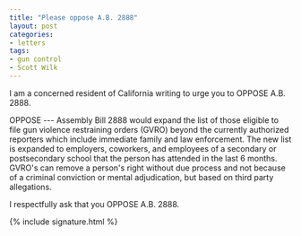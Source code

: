 ```yaml
---
title: "Please oppose A.B. 2888"
layout: post
categories:
- letters
tags:
- gun control
- Scott Wilk
---
```


I am a concerned resident of California writing to urge you to OPPOSE A.B. 2888.

OPPOSE --- Assembly Bill 2888 would expand the list of those eligible to file gun violence restraining orders (GVRO) beyond the currently authorized reporters which include immediate family and law enforcement. The new list is expanded to employers, coworkers, and employees of a secondary or postsecondary school that the person has attended in the last 6 months. GVRO's can remove a person's right without due process and not because of a criminal conviction or mental adjudication, but based on third party allegations.

I respectfully ask that you OPPOSE A.B. 2888.

{% include signature.html %}
